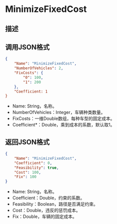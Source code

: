 # MinimizeFixedCost

## 描述

## 调用JSON格式

```json
{
	"Name": "MinimizeFixedCost",
	"NumberOfVehicles": 2,
	"FixCosts": {
		"0": 100,
		"1": 200
	},
	"Coefficient: 1
}
```
* Name: String，名称。
* NumberOfVehicles：Integer，车辆种类数量。
* FixCosts：一维Double数组，每种车型的固定成本。
* Coefficient\*：Double，乘到成本的系数，默认取1。


## 返回JSON格式

```json
{
	"Name": "MinimizeFixedCost",
	"Coefficient": 0,
	"Feasibility": true,
	"Cost": 100,
	"Fix": 100
}
```

* Name: String，名称。
* Coefficient：Double，约束的系数。
* Feasibility：Boolean，路径是否满足约束。
* Cost：Double，违反的惩罚成本。
* Fix：Double，车辆的固定成本。

